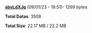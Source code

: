 [**sbvLdXJq**](/data/sbvLdXJq.txt) (09/01/23 - 18:51)- 1269 bytes

**Total Datas**: 3508

**Total Size**: 22.17 MB / 22.2 MB